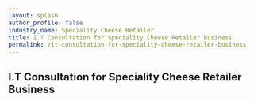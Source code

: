```yaml
---
layout: splash 
author_profile: false 
industry_name: Speciality Cheese Retailer
title: I.T Consultation for Speciality Cheese Retailer Business
permalink: /it-consultation-for-speciality-cheese-retailer-business
---
```


## I.T Consultation for Speciality Cheese Retailer Business